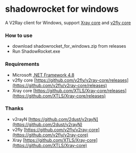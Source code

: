 # shadowrocket for windows
A V2Ray client for Windows, support [Xray core](https://github.com/XTLS/Xray-core) and [v2fly core](https://github.com/v2fly/v2ray-core)

### How to use
- download shadowrocket_for_windows.zip from releases
- Run ShadowRocket.exe

### Requirements  
- Microsoft [.NET Framework 4.8](https://dotnet.microsoft.com/zh-cn/download/dotnet-framework/thank-you/net48-web-installer)
- v2fly core [https://github.com/v2fly/v2ray-core/releases](https://github.com/v2fly/v2ray-core/releases)
- Xray core [https://github.com/XTLS/Xray-core/releases](https://github.com/XTLS/Xray-core/releases)

### Thanks
- v2rayN [https://github.com/2dust/v2rayN](https://github.com/2dust/v2rayN)
- v2fly [https://github.com/v2fly/v2ray-core](https://github.com/v2fly/v2ray-core)
- Xray [https://github.com/XTLS/Xray-core](https://github.com/XTLS/Xray-core)
